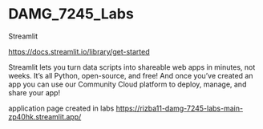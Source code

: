 # DAMG_7245_Labs

Streamlit

https://docs.streamlit.io/library/get-started

Streamlit lets you turn data scripts into shareable web apps in minutes, not weeks. It’s all Python, open-source, and free! And once you’ve created an app you can use our Community Cloud platform to deploy, manage, and share your app!

application page created in labs
https://rizba11-damg-7245-labs-main-zp40hk.streamlit.app/
